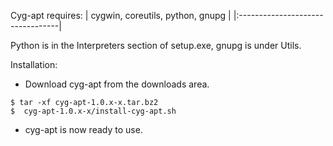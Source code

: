 Cyg-apt requires:
| cygwin, coreutils, python, gnupg |
|:---------------------------------|

Python is in the Interpreters section of setup.exe, gnupg is under Utils.

Installation:
  * Download cyg-apt from the downloads area.
```
$ tar -xf cyg-apt-1.0.x-x.tar.bz2
$  cyg-apt-1.0.x-x/install-cyg-apt.sh
```
  * cyg-apt is now ready to use.